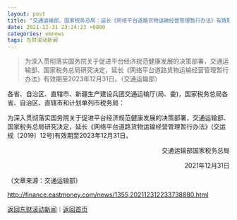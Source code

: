 ```yaml
---
layout: post
title: "交通运输部、国家税务总局：延长《网络平台道路货物运输经营管理暂行办法》有效期至2023年12月31日"
date: 2021-12-31 23:24:23 +0800
categories: emnews
tags: 东财滚动新闻
---
```

> 为深入贯彻落实国务院关于促进平台经济规范健康发展的决策部署，交通运输部、国家税务总局研究决定，延长《网络平台道路货物运输经营管理暂行办法》有效期至2023年12月31日。（交通运输部）

<p>各省、自治区、直辖市、新疆生产建设兵团交通运输厅(局、委)，国家税务总局各省、自治区、直辖市和计划单列市税务局：</p>
 <p>为深入贯彻落实国务院关于促进平台经济规范健康发展的决策部署，交通运输部、国家税务总局研究决定，延长《网络平台道路货物运输经营管理暂行办法》(交运规〔2019〕12号)有效期至2023年12月31日。</p>
 <p style="text-align:right;">交通运输部国家税务总局</p>
 <p style="text-align:right;">2021年12月31日</p><p class="em_media">（文章来源：交通运输部）</p>

<http://finance.eastmoney.com/news/1355,202112312233738880.html>

[返回东财滚动新闻](//finews.withounder.com/emnews/)｜[返回首页](//finews.withounder.com/)